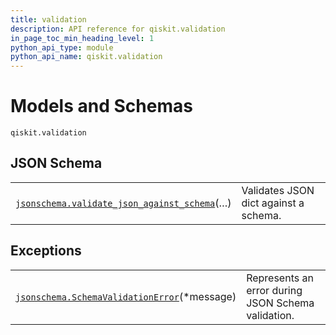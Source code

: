 ```yaml
---
title: validation
description: API reference for qiskit.validation
in_page_toc_min_heading_level: 1
python_api_type: module
python_api_name: qiskit.validation
---
```


<span id="module-qiskit.validation" />

<span id="qiskit-validation" />

<span id="models-and-schemas-qiskit-validation" />

# Models and Schemas

<span id="module-qiskit.validation" />

`qiskit.validation`

## JSON Schema

|                                                                                                                                                                                                                                 |                                       |
| ------------------------------------------------------------------------------------------------------------------------------------------------------------------------------------------------------------------------------- | ------------------------------------- |
| [`jsonschema.validate_json_against_schema`](qiskit.validation.jsonschema.validate_json_against_schema#qiskit.validation.jsonschema.validate_json_against_schema "qiskit.validation.jsonschema.validate_json_against_schema")(…) | Validates JSON dict against a schema. |

## Exceptions

|                                                                                                                                                                                                             |                                                    |
| ----------------------------------------------------------------------------------------------------------------------------------------------------------------------------------------------------------- | -------------------------------------------------- |
| [`jsonschema.SchemaValidationError`](qiskit.validation.jsonschema.SchemaValidationError#qiskit.validation.jsonschema.SchemaValidationError "qiskit.validation.jsonschema.SchemaValidationError")(\*message) | Represents an error during JSON Schema validation. |


